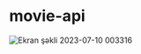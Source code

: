 # movie-api

![Ekran şəkli 2023-07-10 003316](https://github.com/vusalaxndzde/movie-api/assets/87191710/31a9dbb0-c843-4229-9584-57a741cb0a7f)

